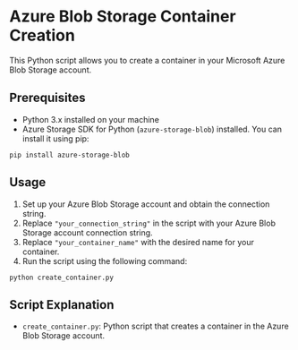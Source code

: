 # Azure Blob Storage Container Creation

This Python script allows you to create a container in your Microsoft Azure Blob Storage account.

## Prerequisites

- Python 3.x installed on your machine
- Azure Storage SDK for Python (`azure-storage-blob`) installed. You can install it using pip:

```
pip install azure-storage-blob
```

## Usage

1. Set up your Azure Blob Storage account and obtain the connection string.
2. Replace `"your_connection_string"` in the script with your Azure Blob Storage account connection string.
3. Replace `"your_container_name"` with the desired name for your container.
4. Run the script using the following command:
```
python create_container.py
```

## Script Explanation

- `create_container.py`: Python script that creates a container in the Azure Blob Storage account.

